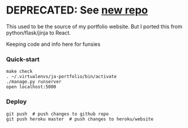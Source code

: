 # DEPRECATED: See [new repo](https://github.com/nezaj/me)
This used to be the source of my portfolio website. But I ported this from python/flask/jinja to React.

Keeping code and info here for funsies

### Quick-start
```
make check
. ~/.virtualenvs/ja-portfolio/bin/activate
./manage.py runserver
open localhost:5000
```

### Deploy
```
git push  # push changes to github repo
git push heroku master  # push changes to heroku/website
```

[portfolio]: http://www.joeaverbukh.com
[flask]: http://flask.pocoo.org/
